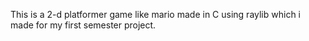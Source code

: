 This is a 2-d platformer game like mario made in C using raylib which i made for my first semester project. 
